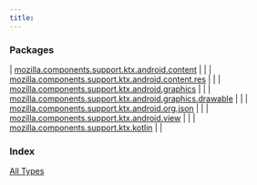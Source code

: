 ```yaml
---
title: 
---
```


### Packages

| [mozilla.components.support.ktx.android.content](mozilla.components.support.ktx.android.content/index.html) |  |
| [mozilla.components.support.ktx.android.content.res](mozilla.components.support.ktx.android.content.res/index.html) |  |
| [mozilla.components.support.ktx.android.graphics](mozilla.components.support.ktx.android.graphics/index.html) |  |
| [mozilla.components.support.ktx.android.graphics.drawable](mozilla.components.support.ktx.android.graphics.drawable/index.html) |  |
| [mozilla.components.support.ktx.android.org.json](mozilla.components.support.ktx.android.org.json/index.html) |  |
| [mozilla.components.support.ktx.android.view](mozilla.components.support.ktx.android.view/index.html) |  |
| [mozilla.components.support.ktx.kotlin](mozilla.components.support.ktx.kotlin/index.html) |  |

### Index

[All Types](alltypes/index.html)